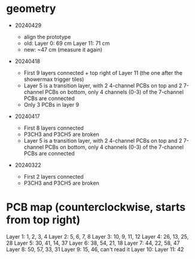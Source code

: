 # geometry
* 20240429
    * align the prototype
    * old: 
	Layer 0: 69 cm
   	Layer 11: 71 cm
    * new:
	~47 cm (measure it again)

* 20240418
    * First 9 layers connected + top right of Layer 11 (the one after the showermax 
      trigger tiles)
    * Layer 5 is a transition layer, with 2 4-channel PCBs on top and 
      2 7-channel PCBs on bottom, only 4 channels (0-3) of the 7-channel
      PCBs are connected
    * Only 3 PCBs in layer 9

* 20240417
    * First 8 layers connected 
    * P3CH3 and P3CH5 are broken
    * Layer 5 is a transition layer, with 2 4-channel PCBs on top and 
      2 7-channel PCBs on bottom, only 4 channels (0-3) of the 7-channel
      PCBs are connected

* 20240322
    * First 2 layers connected
    * P3CH3 and P3CH5 are broken


# PCB map (counterclockwise, starts from top right)
Layer 1: 1,  2,  3,  4
Layer 2: 5,  6,  7,  8
Layer 3: 10, 9,  11, 12
Layer 4: 26, 13, 25, 28
Layer 5: 30, 41, 14, 37
Layer 6: 38, 54, 21, 18
Layer 7: 44, 22, 58, 47
Layer 8: 50, 57, 33, 31
Layer 9:     15, 46, can't read it
Layer 10:
Layer 11: 42
